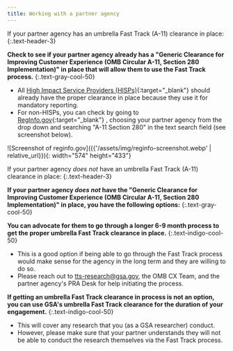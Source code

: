 ```yaml
---
title: Working with a partner agency
---
```


If your partner agency has an umbrella Fast Track (A-11) clearance in place:
{:.text-header-3}

**Check to see if your partner agency already has a "Generic Clearance for Improving Customer Experience (OMB Circular A-11, Section 280 Implementation)" in place that will allow them to use the Fast Track process.**
{:.text-gray-cool-50}

- All [High Impact Service Providers (HISPs)](https://www.performance.gov/cx/hisps/){:target="_blank"} should already have the proper clearance in place because they use it for mandatory reporting.
- For non-HISPs, you can check by going to [RegInfo.gov](https://www.reginfo.gov/public/do/PRASearch){:target="_blank"} , choosing your partner agency from the drop down and searching "A-11 Section 280" in the text search field (see screenshot below).

![Screenshot of reginfo.gov]({{'/assets/img/reginfo-screenshot.webp' | relative_url}}){: width="574" height="433"}

If your partner agency _does not_ have an umbrella Fast Track (A-11) clearance in place:
{:.text-header-3}

**If your partner agency _does not_ have the "Generic Clearance for Improving Customer Experience (OMB Circular A-11, Section 280 Implementation)" in place, you have the following options:**
{:.text-gray-cool-50}

**You can advocate for them to go through a longer 6-9 month process to get the proper umbrella Fast Track clearance in place.**
{:.text-indigo-cool-50}

- This is a good option if being able to go through the Fast Track process would make sense for the agency in the long term and they are willing to do so.
- Please reach out to <tts-research@gsa.gov>, the OMB CX Team, and the partner agency's PRA Desk for help initiating the process.

**If getting an umbrella Fast Track clearance in process is not an option, you can use GSA's umbrella Fast Track clearance for the duration of your engagement.**
{:.text-indigo-cool-50}

- This will cover any research that you (as a GSA researcher) conduct.
- However, please make sure that your partner understands they will not be able to conduct the research themselves via the Fast Track process.

